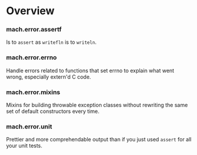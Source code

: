# Overview

### mach.error.assertf

Is to `assert` as `writefln` is to `writeln`.

### mach.error.errno

Handle errors related to functions that set errno to explain what went wrong, especially extern'd C code.

### mach.error.mixins

Mixins for building throwable exception classes without rewriting the same set of default constructors every time.

### mach.error.unit

Prettier and more comprehendable output than if you just used `assert` for all your unit tests.
